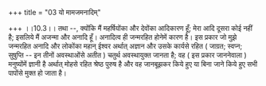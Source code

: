 +++
title = "03 यो मामजमनादिम्"

+++
।।10.3।। तथा --, क्योंकि मैं महर्षियोंका और देवोंका आदिकारण हूँ; मेरा आदि
दूसरा कोई नहीं है; इसलिये मैं अजन्मा और अनादि हूँ। अनादित्व ही जन्मरहित
होनेमें कारण है। इस प्रकार जो मुझे जन्मरहित अनादि और लोकोंका महान् ईश्वर
अर्थात् अज्ञान और उसके कार्यसे रहित ( जाग्रत; स्वप्न; सुषुप्ति -- इन
तीनों अवस्थाओंसे अतीत ) चतुर्थ अवस्थायुक्त जानता है; वह ( इस प्रकार
जाननेवाला ) मनुष्योंमें ज्ञानी है अर्थात् मोहसे रहित श्रेष्ठ पुरुष है और
वह जानबूझकर किये हुए या बिना जाने किये हुए सभी पापोंसे मुक्त हो जाता है।
